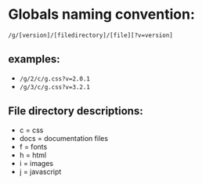 # Globals naming convention:

`/g/[version]/[filedirectory]/[file][?v=version]`

## examples:
* `/g/2/c/g.css?v=2.0.1`
* `/g/3/c/g.css?v=3.2.1`

## File directory descriptions:
* c = css
* docs = documentation files
* f = fonts
* h = html
* i = images
* j = javascript